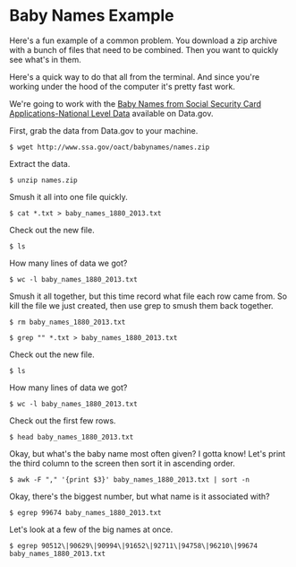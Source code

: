 # Baby Names Example

Here's a fun example of a common problem. You download a zip archive with a bunch of files that need to be combined.
Then you want to quickly see what's in them.

Here's a quick way to do that all from the terminal. And since you're working under the hood of the computer it's pretty fast work.

We're going to work with the [Baby Names from Social Security Card Applications-National Level Data](http://catalog.data.gov/dataset/baby-names-from-social-security-card-applications-national-level-data) available on Data.gov.

First, grab the data from Data.gov to your machine.

```$ wget http://www.ssa.gov/oact/babynames/names.zip```

Extract the data.

```$ unzip names.zip```

Smush it all into one file quickly.

```$ cat *.txt > baby_names_1880_2013.txt```

Check out the new file.

```$ ls```

How many lines of data we got?

```$ wc -l baby_names_1880_2013.txt```

Smush it all together, but this time record what file each row came from.
So kill the file we just created, then use grep to smush them back together.

```$ rm baby_names_1880_2013.txt```

```$ grep "" *.txt > baby_names_1880_2013.txt```

Check out the new file.

```$ ls```

How many lines of data we got?

```$ wc -l baby_names_1880_2013.txt```

Check out the first few rows.

```$ head baby_names_1880_2013.txt```

Okay, but what's the baby name most often given? I gotta know!
Let's print the third column to the screen then sort it in ascending order.

```$ awk -F "," '{print $3}' baby_names_1880_2013.txt | sort -n```

Okay, there's the biggest number, but what name is it associated with?

```$ egrep 99674 baby_names_1880_2013.txt```

Let's look at a few of the big names at once.

```$ egrep 90512\|90629\|90994\|91652\|92711\|94758\|96210\|99674 baby_names_1880_2013.txt```